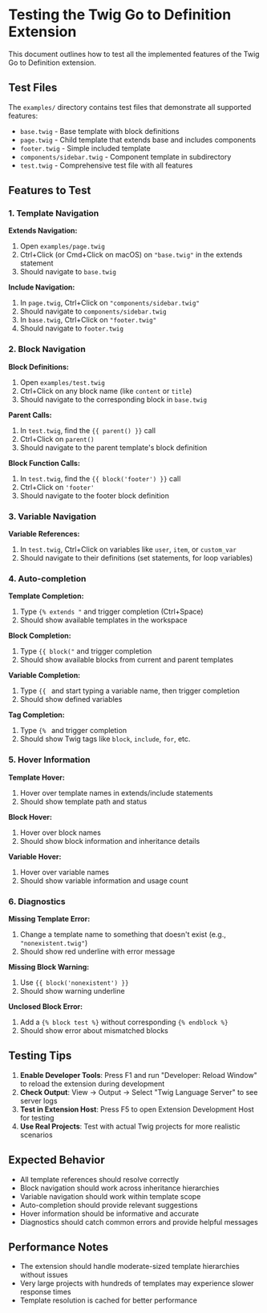 # Testing the Twig Go to Definition Extension

This document outlines how to test all the implemented features of the Twig Go to Definition extension.

## Test Files

The `examples/` directory contains test files that demonstrate all supported features:

- `base.twig` - Base template with block definitions
- `page.twig` - Child template that extends base and includes components
- `footer.twig` - Simple included template
- `components/sidebar.twig` - Component template in subdirectory
- `test.twig` - Comprehensive test file with all features

## Features to Test

### 1. Template Navigation

**Extends Navigation:**
1. Open `examples/page.twig`
2. Ctrl+Click (or Cmd+Click on macOS) on `"base.twig"` in the extends statement
3. Should navigate to `base.twig`

**Include Navigation:**
1. In `page.twig`, Ctrl+Click on `"components/sidebar.twig"`
2. Should navigate to `components/sidebar.twig`
3. In `base.twig`, Ctrl+Click on `"footer.twig"`
4. Should navigate to `footer.twig`

### 2. Block Navigation

**Block Definitions:**
1. Open `examples/test.twig`
2. Ctrl+Click on any block name (like `content` or `title`)
3. Should navigate to the corresponding block in `base.twig`

**Parent Calls:**
1. In `test.twig`, find the `{{ parent() }}` call
2. Ctrl+Click on `parent()`
3. Should navigate to the parent template's block definition

**Block Function Calls:**
1. In `test.twig`, find the `{{ block('footer') }}` call
2. Ctrl+Click on `'footer'`
3. Should navigate to the footer block definition

### 3. Variable Navigation

**Variable References:**
1. In `test.twig`, Ctrl+Click on variables like `user`, `item`, or `custom_var`
2. Should navigate to their definitions (set statements, for loop variables)

### 4. Auto-completion

**Template Completion:**
1. Type `{% extends "` and trigger completion (Ctrl+Space)
2. Should show available templates in the workspace

**Block Completion:**
1. Type `{{ block("` and trigger completion
2. Should show available blocks from current and parent templates

**Variable Completion:**
1. Type `{{ ` and start typing a variable name, then trigger completion
2. Should show defined variables

**Tag Completion:**
1. Type `{% ` and trigger completion
2. Should show Twig tags like `block`, `include`, `for`, etc.

### 5. Hover Information

**Template Hover:**
1. Hover over template names in extends/include statements
2. Should show template path and status

**Block Hover:**
1. Hover over block names
2. Should show block information and inheritance details

**Variable Hover:**
1. Hover over variable names
2. Should show variable information and usage count

### 6. Diagnostics

**Missing Template Error:**
1. Change a template name to something that doesn't exist (e.g., `"nonexistent.twig"`)
2. Should show red underline with error message

**Missing Block Warning:**
1. Use `{{ block('nonexistent') }}`
2. Should show warning underline

**Unclosed Block Error:**
1. Add a `{% block test %}` without corresponding `{% endblock %}`
2. Should show error about mismatched blocks

## Testing Tips

1. **Enable Developer Tools**: Press F1 and run "Developer: Reload Window" to reload the extension during development
2. **Check Output**: View → Output → Select "Twig Language Server" to see server logs
3. **Test in Extension Host**: Press F5 to open Extension Development Host for testing
4. **Use Real Projects**: Test with actual Twig projects for more realistic scenarios

## Expected Behavior

- All template references should resolve correctly
- Block navigation should work across inheritance hierarchies
- Variable navigation should work within template scope
- Auto-completion should provide relevant suggestions
- Hover information should be informative and accurate
- Diagnostics should catch common errors and provide helpful messages

## Performance Notes

- The extension should handle moderate-sized template hierarchies without issues
- Very large projects with hundreds of templates may experience slower response times
- Template resolution is cached for better performance
